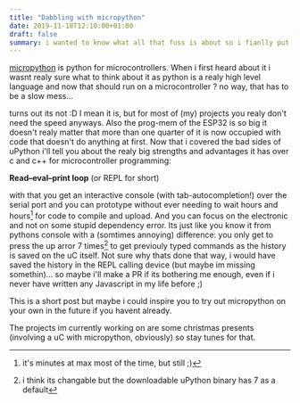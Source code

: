 ```yaml
---
title: "Dabbling with micropython"
date: 2019-11-18T12:10:00+01:00
draft: false
summary: i wanted to know what all that fuss is about so i fianlly put micropython on the ESP32 ... 
---
```


[micropython](https://micropython.org/) is python for microcontrollers. When i first heard about it i wasnt realy sure what to think about it as python is a realy high level language and now that should run on a microcontroller ? no way, that has to be a slow mess... 

turns out its not :D
I mean it is, but for most of (my) projects you realy don't need the speed anyways. Also the prog-mem of the ESP32 is so big it doesn't realy matter that more than one quarter of it is now occupied with code that doesn't do anything at first. Now that i covered the bad sides of uPython i'll tell you about the realy big strengths and advantages it has over c and c++ for microcontroller programming:

**Read–eval–print loop**
(or REPL for short)

with that you get an interactive console (with tab-autocompletion!) over the serial port and you can prototype without ever needing to wait hours and hours[^1] for code to compile and upload. And you can focus on the electronic and not on some stupid dependency error. Its just like you know it from pythons console with a (somtimes annoying) difference: you only get to press the up arror 7 times[^2] to get previouly typed commands as the history is saved on the uC itself. Not sure why thats done that way, i would have saved the history in the REPL calling device (but maybe im missing somethin)... so maybe i'll make a PR if its bothering me enough, even if i never have written any Javascript in my life before ;)

This is a short post but maybe i could inspire you to try out micropython on your own in the future if you havent already.

The projects im currently working on are some christmas presents (involving a uC with micropython, obviously) so stay tunes for that.

[^1]: it's minutes at max most of the time, but still ;)
[^2]: i think its changable but the downloadable uPython binary has 7 as a default
